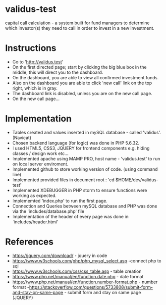 # validus-test
capital call calculation - a system built for fund managers to determine which investor(s) they need to call in 
order to invest in a new investment.

# Instructions
- Go to 'http://validus.test'
- On the first directed page; start by clicking the big blue box in the middle, this will direct you to the dashboard.
- On the dashboard, you are able to view all confirmed investment funds.
- Also on the dashboard you are able to click 'new call' link on the top right, which is in gray.
- The dashboard link is disabled, unless you are on the new call page. 
- On the new call page...

# Implementation
- Tables created and values inserted in mySQL database - called 'validus'. (Navicat)
- Chosen backend language (for logic) was done in PHP 5.6.32. 
- I used HTML5, CSS3, JQUERY for frontend components e.g. hiding classes / design work etc...
- Implemented apache using MAMP PRO, host name - 'validus.test' to run on local server enviroment.
- Implemented github to store working version of code. (using command line)
- Implemented provided files in document root : 'cd $HOME/dev/validus-test'
- Implemented XDEBUGGER in PHP storm to ensure functions were working as expected.
- Implememted 'index.php' to run the first page.
- Connection and Queries between mySQL database and PHP was done via the 'includes/database.php' file
- Implementation of the header of every page was done in 'includes/header.html'

# References
- https://jquery.com/download/ - jquery in code
- https://www.w3schools.com/php/php_mysql_select.asp -connect php to sql
- https://www.w3schools.com/css/css_table.asp - table creation
- https://www.php.net/manual/en/function.date.php - date format
- https://www.php.net/manual/en/function.number-format.php - number format
-https://stackoverflow.com/questions/5733808/submit-form-and-stay-on-same-page - submit form and stay on same page (JQUERY)